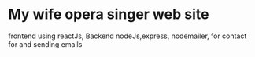 # My wife opera singer web site
frontend using reactJs,
Backend nodeJs,express, nodemailer, for contact for and sending emails

